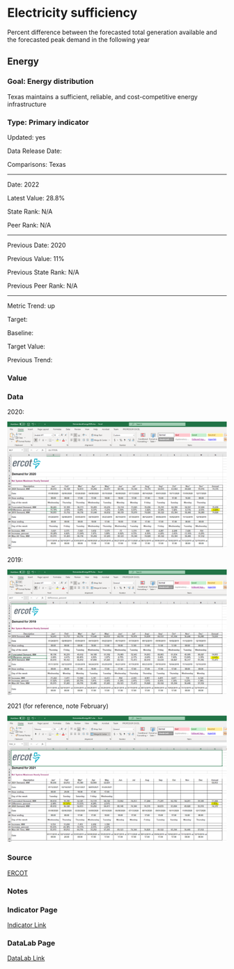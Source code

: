 # Electricity sufficiency

Percent difference between the forecasted total generation available and the forecasted peak demand in the following year

## Energy

### Goal: Energy distribution

Texas maintains a sufficient, reliable, and cost-competitive energy infrastructure

### Type: Primary indicator

Updated: yes

Data Release Date: 

Comparisons: Texas

----
   
Date: 2022

Latest Value: 28.8%

State Rank: N/A

Peer Rank: N/A

-----

Previous Date: 2020

Previous Value: 11%

Previous State Rank: N/A

Previous Peer Rank: N/A

----

Metric Trend: up

Target: 

Baseline: 

Target Value: 

Previous Trend: 

### Value

<!-- | Year      |  Value      | Rank        | Previous Year | Previous Value | Previous Rank | Trend | 
| ----------- | ----------- | ----------- | ----------- | ----------- | ----------- | -----------|
|   2020      |    -3.02%   |    N/A      |      2019   |   -.04%     |             |   down    |  -->

### Data

2020:

![2020](./images/2020.PNG)

2019:

![2019](./images/2019.PNG)


2021 (for reference, note February)

![2021](./images/2021.PNG)

### Source

[ERCOT](http://www.ercot.com/gridinfo)

### Notes


### Indicator Page

[Indicator Link](https://indicators.texas2036.org/topics/4)

### DataLab Page

[DataLab Link](https://datalab.texas2036.org/mwdfnte/report-on-the-capacity-demand-and-reserves-cdr-in-the-ercot-region-2020-2024-texas?accesskey=cfgwomb)

